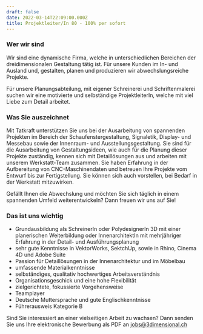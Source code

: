 ```yaml
---
draft: false
date: 2022-03-14T22:09:00.000Z
title: Projektleiter/In 80 - 100% per sofort
---
```

### Wer wir sind

Wir sind eine dynamische Firma, welche in unterschiedlichen Bereichen der dreidimensionalen 
Gestaltung tätig ist. Für unsere Kunden im In- und Ausland und, gestalten, planen und produzieren wir abwechslungsreiche Projekte.

Für unsere Planungsabteilung, mit eigener Schreinerei und Schriftenmalerei suchen wir eine motivierte und selbständige ProjektleiterIn, welche mit viel Liebe zum Detail arbeitet.

### Was Sie auszeichnet

Mit Tatkraft unterstützen Sie uns bei der Ausarbeitung von spannenden Projekten im Bereich der Schaufenstergestaltung, Signaletik, Display- und Messebau sowie der Innenraum- und Ausstellungsgestaltung. Sie sind für die Ausarbeitung von Gestaltungsideen, wie auch für die Planung dieser Projekte zuständig, kennen sich mit Detaillösungen aus und arbeiten mit unserem Werkstatt-Team zusammen. Sie haben Erfahrung in der Aufbereitung von CNC-Maschinendaten und betreuen Ihre Projekte vom Entwurf bis zur Fertigstellung. Sie können sich auch vorstellen, bei Bedarf in der Werkstatt mitzuwirken.

Gefällt Ihnen die Abwechslung und möchten Sie sich täglich in einem spannenden Umfeld weiterentwickeln? Dann freuen wir uns auf Sie!

### Das ist uns wichtig

* Grundausbildung als SchreinerIn oder PolydesignerIn 3D mit einer planerischen Weiterbildung oder InnenarchitektIn mit mehrjähriger Erfahrung in der Detail- und Ausführungsplanung
* sehr gute Kenntnisse in VektorWorks, SektchUp, sowie in Rhino, Cinema 4D und Adobe Suite
* Passion für Detaillösungen in der Innenarchitektur und im Möbelbau
* umfassende Materialkenntnisse
* selbständiges, qualitativ hochwertiges Arbeitsverständnis
* Organisationsgeschick und eine hohe Flexibilität
* zielgerichtete, fokussierte Vorgehensweise
* Teamplayer
* Deutsche Muttersprache und gute Englischkenntnisse
* Führerausweis Kategorie B

Sind Sie interessiert an einer vielseitigen Arbeit zu wachsen? Dann senden Sie uns Ihre elektronische Bewerbung als PDF an [jobs@3dimensional.ch](mailto:jobs@3dimensional.ch)